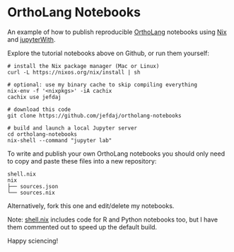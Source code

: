 OrthoLang Notebooks
===================

An example of how to publish reproducible [OrthoLang][ortholang] notebooks
using [Nix][nix] and [jupyterWith][jupyterwith].

Explore the tutorial notebooks above on Github, or run them yourself:

~~~{ .bash }
# install the Nix package manager (Mac or Linux)
curl -L https://nixos.org/nix/install | sh

# optional: use my binary cache to skip compiling everything
nix-env -f '<nixpkgs>' -iA cachix
cachix use jefdaj

# download this code
git clone https://github.com/jefdaj/ortholang-notebooks

# build and launch a local Jupyter server
cd ortholang-notebooks
nix-shell --command "jupyter lab"
~~~

To write and publish your own OrthoLang notebooks you should
only need to copy and paste these files into a new repository:

~~~
shell.nix
nix
├── sources.json
└── sources.nix
~~~

Alternatively, fork this one and edit/delete my notebooks.

Note: [shell.nix](./shell.nix) includes code for R and Python notebooks too,
but I have them commented out to speed up the default build.

Happy sciencing!

[jupyterwith]: https://github.com/tweag/jupyterWith
[nix]: https://nixos.org/nix
[ortholang]: https://ortholang.pmb.berkeley.edu
